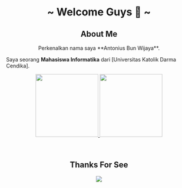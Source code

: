 

<body>
<h1 align="center">~ Welcome Guys 👋 ~</h1>

<h2 align="center"> About Me </h2>
  <p align="center">
Perkenalkan nama saya **Antonius Bun Wijaya**.

Saya seorang **Mahasiswa Informatika** dari [Universitas Katolik Darma Cendika].
</p>
<p align="center">
<a href="https://github.com/noranekoit">
  <img height="170em" src="https://github-readme-stats-eight-theta.vercel.app/api?username=noranekoit&show_icons=true&theme=algolia&include_all_commits=true&count_private=true"/>
  <img height="170em" src="https://github-readme-stats-eight-theta.vercel.app/api/top-langs/?username=noranekoit&layout=compact&langs_count=8&theme=algolia"/>
</a>
</p>
 <br>
  
  <h2 align="center"> Thanks For See </h2>
<div align="center">
<img src="https://giffiles.alphacoders.com/210/210437.gif">
</div>
<br>
</body>



